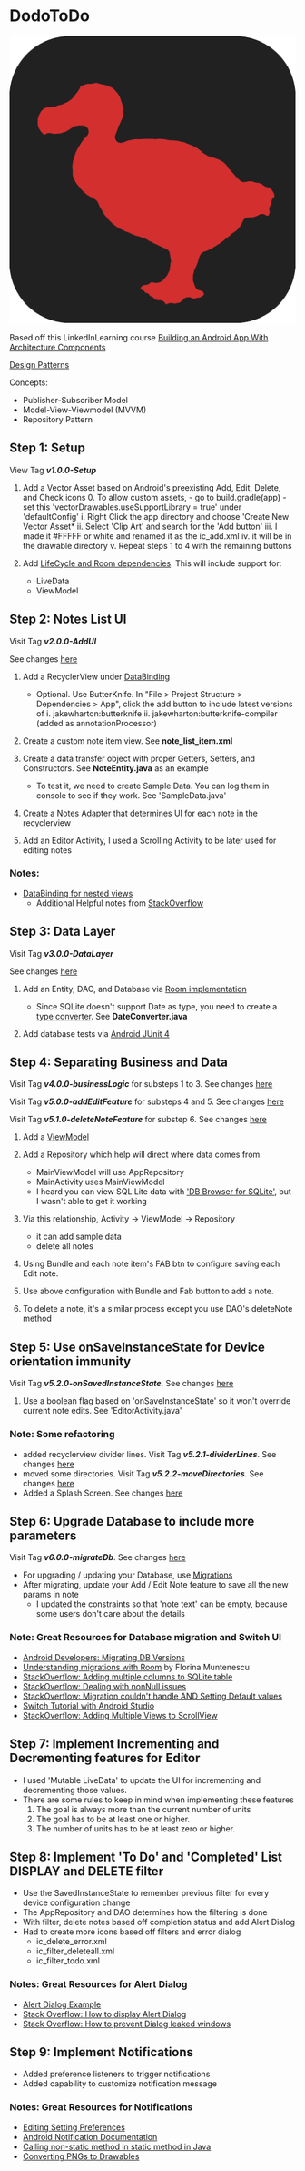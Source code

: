 # DodoToDo

![Dodo To-Do Image](resources/graphics/dodo_todo_logo.png)

Based off this LinkedInLearning course [Building an Android App With Architecture Components](https://www.linkedin.com/learning/building-an-android-app-with-architecture-components/)

[Design Patterns](https://www.quora.com/What-are-some-common-design-patterns-in-Android-development)

Concepts:
- Publisher-Subscriber Model
- Model-View-Viewmodel (MVVM)
- Repository Pattern

## Step 1: Setup

View Tag ***v1.0.0-Setup***

1. Add a Vector Asset based on Android's preexisting Add, Edit, Delete, and Check icons 0. To allow custom assets, - go to build.gradle(app) - set this 'vectorDrawables.useSupportLibrary = true' under 'defaultConfig'
    i. Right Click the app directory and choose 'Create New Vector Asset*
    ii. Select 'Clip Art' and search for the 'Add button'
    iii. I made it #FFFFF or white and renamed it as the ic_add.xml
    iv. it will be in the drawable directory
    v. Repeat steps 1 to 4 with the remaining buttons

2. Add [LifeCycle and Room dependencies](https://developer.android.com/topic/libraries/architecture/adding-components). This will include support for:
    - LiveData
    - ViewModel

## Step 2: Notes List UI

Visit Tag ***v2.0.0-AddUI***

See changes [here](https://github.com/JoshuaTheEngineer/DodoToDo/compare/v1.0.0-Setup...v2.0.0-AddUI)

1. Add a RecyclerView under [DataBinding](https://developer.android.com/topic/libraries/data-binding)

    - Optional. Use ButterKnife. In "File > Project Structure > Dependencies > App", click the add button to include latest versions of
        i. jakewharton:butterknife
        ii. jakewharton:butterknife-compiler (added as annotationProcessor)

2. Create a custom note item view. See **note_list_item.xml**

3. Create a data transfer object with proper Getters, Setters, and Constructors. See **NoteEntity.java** as an example

    - To test it, we need to create Sample Data. You can log them in console to see if they work. See 'SampleData.java'

4. Create a Notes [Adapter](https://developer.android.com/reference/android/support/v7/widget/RecyclerView.Adapter) that determines UI for each note in the recyclerview

5. Add an Editor Activity, I used a Scrolling Activity to be later used for editing notes

### Notes:
- [DataBinding for nested views](https://medium.com/androiddevelopers/android-data-binding-that-include-thing-1c8791dd6038#.lmx38b8gs)
    - Additional Helpful notes from [StackOverflow](https://stackoverflow.com/questions/34636934/android-data-binding-setsupportactionbar)

## Step 3: Data Layer

Visit Tag ***v3.0.0-DataLayer***

See changes [here](https://github.com/JoshuaTheEngineer/DodoToDo/compare/v2.0.0-AddUI...v3.0.0-DataLayer)

1. Add an Entity, DAO, and Database via [Room implementation](https://developer.android.com/reference/androidx/room/package-summary)

    - Since SQLite doesn't support Date as type, you need to create a [type converter](https://developer.android.com/reference/androidx/room/TypeConverters). See **DateConverter.java**

2. Add database tests via [Android JUnit 4](https://developer.android.com/training/testing/junit-runner)

## Step 4: Separating Business and Data

Visit Tag ***v4.0.0-businessLogic*** for substeps 1 to 3. See changes [here](https://github.com/JoshuaTheEngineer/DodoToDo/compare/v3.0.0-DataLayer...v4.0.0-businessLogic)

Visit Tag ***v5.0.0-addEditFeature*** for substeps 4 and 5. See changes [here](https://github.com/JoshuaTheEngineer/DodoToDo/compare/v4.0.0-businessLogic...v5.0.0-addEditFeature)

Visit Tag ***v5.1.0-deleteNoteFeature*** for substep 6. See changes [here](https://github.com/JoshuaTheEngineer/DodoToDo/compare/v5.0.0-addEditFeature...v5.1.0-deleteNoteFeature)

1. Add a [ViewModel](https://developer.android.com/topic/libraries/architecture/viewmodel)

2. Add a Repository which help will direct where data comes from.
    - MainViewModel will use AppRepository
    - MainActivity uses MainViewModel
    - I heard you can view  SQL Lite data with ['DB Browser for SQLite'](https://sqlitebrowser.org/), but I wasn't able to get it working

3. Via this relationship, Activity -> ViewModel -> Repository
    - it can add sample data
    - delete all notes

4. Using Bundle and each note item's FAB btn to configure saving each Edit note.

5. Use above configuration with Bundle and Fab button to add a note.

6. To delete a note, it's a similar process except you use DAO's deleteNote method

## Step 5: Use onSaveInstanceState for Device orientation immunity

Visit Tag ***v5.2.0-onSavedInstanceState***. See changes [here](https://github.com/JoshuaTheEngineer/DodoToDo/compare/v5.1.0-deleteNoteFeature...v5.2.0-onSavedInstanceState)

1. Use a boolean flag based on 'onSaveInstanceState' so it won't override current note edits. See 'EditorActivity.java'

### Note: Some refactoring
- added recyclerview divider lines. Visit Tag ***v5.2.1-dividerLines***. See changes [here](https://github.com/JoshuaTheEngineer/DodoToDo/compare/v5.2.0-onSavedInstanceState...v5.2.1-dividerLines)
- moved some directories. Visit Tag ***v5.2.2-moveDirectories***. See changes [here](https://github.com/JoshuaTheEngineer/DodoToDo/compare/v5.2.1-dividerLines...v5.2.2-moveDirectories)
- Added a Splash Screen. See changes [here](https://github.com/JoshuaTheEngineer/DodoToDo/compare/5.2.2-moveDirectories...v5.3.0-splashScreen)

## Step 6: Upgrade Database to include more parameters

Visit Tag ***v6.0.0-migrateDb***. See changes [here](https://github.com/JoshuaTheEngineer/DodoToDo/compare/v5.3.0-splashScreen...v6.0.0-migrateDb)

- For upgrading / updating your Database, use [Migrations](https://developer.android.com/training/data-storage/room/migrating-db-versions)
- After migrating, update your Add / Edit Note feature to save all the new params in note
    - I updated the constraints so that 'note text' can be empty, because some users don't care about the details

### Note: Great Resources for Database migration and Switch UI
- [Android Developers: Migrating DB Versions](https://developer.android.com/training/data-storage/room/migrating-db-versions)
- [Understanding migrations with Room](https://medium.com/androiddevelopers/understanding-migrations-with-room-f01e04b07929) by Florina Muntenescu
- [StackOverflow: Adding multiple columns to SQLite table](https://stackoverflow.com/questions/6172815/sqlite-alter-table-add-multiple-columns-in-a-single-statement)
- [StackOverflow: Dealing with nonNull issues](https://stackoverflow.com/questions/52764507/room-how-to-set-fields-notnull-value-is-false)
- [StackOverflow: Migration couldn't handle AND Setting Default values](https://stackoverflow.com/questions/52274366/android-room-migration-didnt-properly-handle-wrong-columns-order)
- [Switch Tutorial with Android Studio](https://abhiandroid.com/ui/switch)
- [StackOverflow: Adding Multiple Views to ScrollView](https://stackoverflow.com/questions/9660328/is-it-impossible-to-add-multiple-views-to-a-scrollview)

## Step 7: Implement Incrementing and Decrementing features for Editor
- I used 'Mutable LiveData' to update the UI for incrementing and decrementing those values.
- There are some rules to keep in mind when implementing these features
    1. The goal is always more than the current number of units
    2. The goal has to be at least one or higher.
    3. The number of units has to be at least zero or higher.

## Step 8: Implement 'To Do' and 'Completed' List DISPLAY and DELETE filter
- Use the SavedInstanceState to remember previous filter for every device configuration change
- The AppRepository and DAO determines how the filtering is done
- With filter, delete notes based off completion status and add Alert Dialog
- Had to create more icons based off filters and error dialog
    - ic_delete_error.xml
    - ic_filter_deleteall.xml
    - ic_filter_todo.xml

### Notes: Great Resources for Alert Dialog
- [Alert Dialog Example](https://www.concretepage.com/android/android-alertdialog-example-with-theme-icon-and-dialoginterface-onclicklistener)
- [Stack Overflow: How to display Alert Dialog](https://stackoverflow.com/questions/2115758/how-do-i-display-an-alert-dialog-on-android)
- [Stack Overflow: How to prevent Dialog leaked windows](https://stackoverflow.com/questions/11957409/activity-has-leaked-window-com-android-internal-policy-impl-phonewindowdecorvie)

## Step 9: Implement Notifications
- Added preference listeners to trigger notifications
- Added capability to customize notification message

### Notes: Great Resources for Notifications
- [Editing Setting Preferences](https://guides.codepath.com/android/Settings-with-PreferenceFragment)
- [Android Notification Documentation](https://developer.android.com/training/notify-user/build-notification#Removing)
- [Calling non-static method in static method in Java](https://stackoverflow.com/questions/2042813/calling-non-static-method-in-static-method-in-java)
- [Converting PNGs to Drawables](https://stackoverflow.com/questions/52670937/how-do-i-convert-pngs-directly-to-android-vector-drawables)